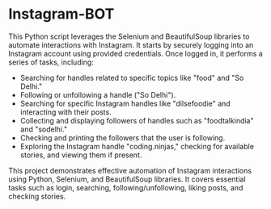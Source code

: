 # Instagram-BOT

This Python script leverages the Selenium and BeautifulSoup libraries to automate interactions with Instagram. It starts by securely logging into an Instagram account using provided credentials. Once logged in, it performs a series of tasks, including:

- Searching for handles related to specific topics like "food" and "So Delhi."
- Following or unfollowing a handle ("So Delhi").
- Searching for specific Instagram handles like "dilsefoodie" and interacting with their posts.
- Collecting and displaying followers of handles such as "foodtalkindia" and "sodelhi."
- Checking and printing the followers that the user is following.
- Exploring the Instagram handle "coding.ninjas," checking for available stories, and viewing them if present.

This project demonstrates effective automation of Instagram interactions using Python, Selenium, and BeautifulSoup libraries. It covers essential tasks such as login, searching, following/unfollowing, liking posts, and checking stories.
